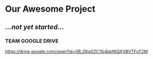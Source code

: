 # Our Awesome Project
## _...not yet started..._


### TEAM GOOGLE DRIVE
https://drive.google.com/open?id=0B_0Xg0ZC1Sj4bkNlQXVBVTFoT2M
